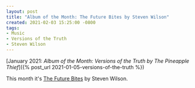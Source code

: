 ```yaml
---
layout: post
title: "Album of the Month: The Future Bites by Steven Wilson"
created: 2021-02-03 15:25:00 -0800
tags:
- Music
- Versions of the Truth
- Steven Wilson
---
```


[January 2021: _Album of the Month: Versions of the Truth by The Pineapple Thief_]({% post_url 2021-01-05-versions-of-the-truth %})

This month it's [The Future Bites][official] by Steven Wilson.

[official]: http://stevenwilsonhq.com/sw/
